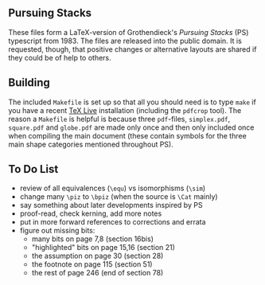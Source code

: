Pursuing Stacks
---------------

These files form a LaTeX-version of Grothendieck's _Pursuing Stacks_
(PS) typescript from 1983. The files are released into the public
domain. It is requested, though, that positive changes or alternative
layouts are shared if they could be of help to others.

Building
--------

The included `Makefile` is set up so that all you should need is to
type `make` if you have a recent
[TeX Live](https://www.tug.org/texlive/) installation (including the
`pdfcrop` tool). The reason a `Makefile` is helpful is because three
`pdf`-files, `simplex.pdf`, `square.pdf` and `globe.pdf` are made only
once and then only included once when compiling the main document
(these contain symbols for the three main shape categories mentioned
throughout PS).

To Do List
----------

- review of all equivalences (`\equ`) vs isomorphisms (`\sim`)
- change many `\piz` to `\bpiz` (when the source is `\Cat` mainly)
- say something about later developments inspired by PS
- proof-read, check kerning, add more notes
- put in more forward references to corrections and errata
- figure out missing bits:
  * many bits on page 7,8 (section 16bis)
  * "highlighted" bits on page 15,16 (section 21)
  * the assumption on page 30 (section 28)
  * the footnote on page 115 (section 51)
  * the rest of page 246 (end of section 78)
